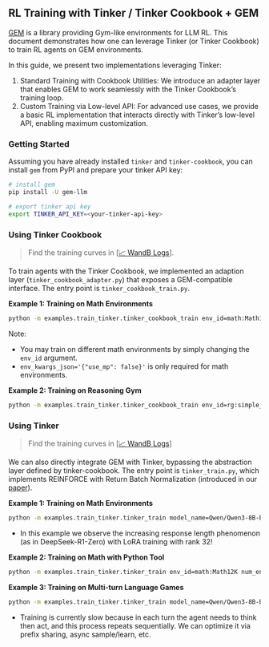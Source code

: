 ## RL Training with Tinker / Tinker Cookbook + GEM

[GEM](https://github.com/axon-rl/gem) is a library providing Gym-like environments for LLM RL. This document demonstrates how one can leverage Tinker (or Tinker Cookbook) to train RL agents on GEM environments.

In this guide, we present two implementations leveraging Tinker:
1. Standard Training with Cookbook Utilities:
   We introduce an adapter layer that enables GEM to work seamlessly with the Tinker Cookbook’s training loop.
2. Custom Training via Low-level API:
   For advanced use cases, we provide a basic RL implementation that interacts directly with Tinker’s low-level API, enabling maximum customization.


### Getting Started

Assuming you have already installed `tinker` and `tinker-cookbook`, you can install `gem` from PyPI and prepare your tinker API key:
```bash
# install gem
pip install -U gem-llm

# export tinker api key
export TINKER_API_KEY=<your-tinker-api-key>
```

### Using Tinker Cookbook
> Find the training curves in [[📈 WandB Logs](https://wandb.ai/cameron_chen/gem-tinker-cookbook)].

To train agents with the Tinker Cookbook, we implemented an adaption layer (`tinker_cookbook_adapter.py`) that exposes a GEM-compatible interface. The entry point is `tinker_cookbook_train.py`.

**Example 1: Training on Math Environments**

```bash 
python -m examples.train_tinker.tinker_cookbook_train env_id=math:Math12K groups_per_batch=64 group_size=16 learning_rate=2e-5 max_tokens=2048 model_name=Qwen/Qwen3-8B-Base env_kwargs_json='{"use_mp": false}'
```

Note:
- You may train on different math environments by simply changing the `env_id` argument.
- `env_kwargs_json='{"use_mp": false}'` is only required for math environments.

**Example 2: Training on Reasoning Gym**

```bash 
python -m examples.train_tinker.tinker_cookbook_train env_id=rg:simple_equations groups_per_batch=64 group_size=8 learning_rate=2e-5 max_tokens=2048 model_name=Qwen/Qwen3-8B-Base
```

### Using Tinker
> Find the training curves in [[📈 WandB Logs](https://wandb.ai/lkevinzc/gem-tinker_train)]

We can also directly integrate GEM with Tinker, bypassing the abstraction layer defined by tinker-cookbook. The entry point is `tinker_train.py`, which implements REINFORCE with Return Batch Normalization (introduced in our [paper](https://arxiv.org/pdf/2510.01051)).

**Example 1: Training on Math Environments**

```bash 
python -m examples.train_tinker.tinker_train model_name=Qwen/Qwen3-8B-Base env_id=math:DeepScaleR40K num_env=128 max_tokens=8192
```
* In this example we observe the increasing response length phenomenon (as in DeepSeek-R1-Zero) with LoRA training with rank 32!

**Example 2: Training on Math with Python Tool**

```bash
python -m examples.train_tinker.tinker_train env_id=math:Math12K num_env=128 max_tokens=2048 template=no model_name=meta-llama/Llama-3.1-8B-Instruct env_wrappers=python_tool_no_int_reward_last_line_error,concat_chat gamma=1
```

**Example 3: Training on Multi-turn Language Games**

```bash
python -m examples.train_tinker.tinker_train model_name=Qwen/Qwen3-8B-Base num_env=64 env_id=game:Sudoku-v0-easy max_tokens=1024 template=qwen3_game model_name=Qwen/Qwen3-8B-Base env_wrappers=concat
```

* Training is currently slow because in each turn the agent needs to think then act, and this process repeats sequentially. We can optimize it via prefix sharing, async sample/learn, etc.
